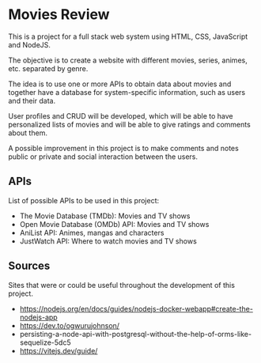 # Movies Review
This is a project for a full stack web system using HTML, CSS, JavaScript and NodeJS.

The objective is to create a website with different movies, series, animes, etc. separated by genre.

The idea is to use one or more APIs to obtain data about movies and together have a database for system-specific information, such as users and their data.

User profiles and CRUD will be developed, which will be able to have personalized lists of movies and will be able to give ratings and comments about them.

A possible improvement in this project is to make comments and notes public or private and social interaction between the users.

## APIs

List of possible APIs to be used in this project:

 - The Movie Database (TMDb): Movies and TV shows
 - Open Movie Database (OMDb) API: Movies and TV shows
 - AniList API: Animes, mangas and characters
 - JustWatch API: Where to watch movies and TV shows

## Sources

Sites that were or could be useful throughout the development of this project.

 - https://nodejs.org/en/docs/guides/nodejs-docker-webapp#create-the-nodejs-app
 - https://dev.to/ogwurujohnson/
 - persisting-a-node-api-with-postgresql-without-the-help-of-orms-like-sequelize-5dc5
 - https://vitejs.dev/guide/
